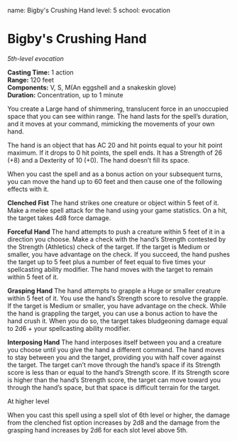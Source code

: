 name: Bigby's Crushing Hand
level: 5
school: evocation

# Bigby's Crushing Hand 
_5th-level evocation_

**Casting Time:** 1 action  
**Range:** 120 feet  
**Components:** V, S, M(An eggshell and a snakeskin glove)  
**Duration:** Concentration, up to 1 minute 


You create a Large hand of shimmering, translucent force in an unoccupied space that you can see within range. The hand lasts for the spell’s duration, and it moves at your command, mimicking the movements of your own hand. 

The hand is an object that has AC 20 and hit points equal to your hit point maximum. If it drops to 0 hit points, the spell ends. It has a Strength of 26 (+8) and a Dexterity of 10 (+0). The hand doesn’t fill its space. 

When you cast the spell and as a bonus action on your subsequent turns, you can move the hand up to 60 feet and then cause one of the following effects with it.

**Clenched Fist** 
The hand strikes one creature or object within 5 feet of it. Make a melee spell attack for the hand using your game statistics. On a hit, the target takes 4d8 force damage. 

**Forceful Hand**
The hand attempts to push a creature within 5 feet of it in a direction you choose. Make a check with the hand’s Strength contested by the Strength (Athletics) check of the target. If the target is Medium or smaller, you have advantage on the check. If you succeed, the hand pushes the target up to 5 feet plus a number of feet equal to five times your spellcasting ability modifier. The hand moves with the target to remain within 5 feet of it. 

**Grasping Hand**
The hand attempts to grapple a Huge or smaller creature within 5 feet of it. You use the hand’s Strength score to resolve the grapple. If the target is Medium or smaller, you have advantage on the check. While the hand is grappling the target, you can use a bonus action to have the hand crush it. When you do so, the target takes bludgeoning damage equal to 2d6 + your spellcasting ability modifier. 

**Interposing Hand**
The hand interposes itself between you and a creature you choose until you give the hand a different command. The hand moves to stay between you and the target, providing you with half cover against the target. The target can’t move through the hand’s space if its Strength score is less than or equal to the hand’s Strength score. If its Strength score is higher than the hand’s Strength score, the target can move toward you through the hand’s space, but that space is difficult terrain for the target.

At higher level

When you cast this spell using a spell slot of 6th level or higher, the damage from the clenched fist option increases by 2d8 and the damage from the grasping hand increases by 2d6 for each slot level above 5th.
